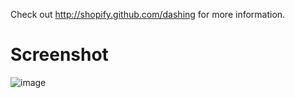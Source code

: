 Check out http://shopify.github.com/dashing for more information.

Screenshot
==========

![image](https://raw.github.com/svenmueller/dashboard/master/assets/images/dashboard.png)
